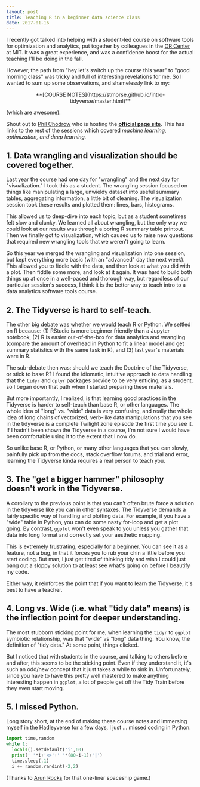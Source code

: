```yaml
---
layout: post
title: Teaching R in a beginner data science class
date: 2017-01-16
---
```



I recently got talked into helping with a student-led course on software tools for optimization and analytics, put together by colleagues in the [OR Center](http://orc.mit.edu) at MIT.  It was a great experience, and was a confidence boost for the actual teaching I'll be doing in the fall.  

However, the path from "hey let's switch up the course this year" to "good morning class" was tricky and full of interesting revelations for me.  So I wanted to sum up some observations, and shamelessly link to my:

<center>**[COURSE NOTES](https://stmorse.github.io/intro-tidyverse/master.html)**</center>

(which are awesome).  

Shout out to [Phil Chodrow](http://philchodrow.github.io) who is hosting the **[official page site](http://philchodrow.github.io/cos_2017)**.  This has links to the rest of the sessions which covered *machine learning, optimization, and deep learning.*


## 1. Data wrangling and visualization should be covered together.

Last year the course had one day for "wrangling" and the next day for "visualization."  I took this as a student.  The wrangling session focused on things like manipulating a large, unwieldy dataset into useful summary tables, aggregating information, a little bit of cleaning.  The visualization session took these results and plotted them: lines, bars, histograms.

This allowed us to deep-dive into each topic, but as a student sometimes felt slow and clunky.  We learned all about wrangling, but the only way we could look at our results was through a boring R summary table printout.  Then we finally got to visualization, which caused us to raise new questions that required new wrangling tools that we weren't going to learn.

So this year we merged the wrangling and visualization into one session, but kept everything more basic (with an "advanced" day the next week).  This allowed you to fiddle with the data, and then look at what you did with a plot.  Then fiddle some more, and look at it again.  It was hard to build both things up at once in a well-paced and thorough way, but regardless of our particular session's success, I think it is the better way to teach intro to a data analytics software tools course.

## 2. The Tidyverse is hard to self-teach.

The other big debate was whether we would teach R or Python.  We settled on R because: (1) RStudio is more beginner friendly than a Jupyter notebook, (2) R is easier out-of-the-box for data analytics and wrangling (compare the amount of overhead in Python to fit a linear model and get summary statistics with the same task in R), and (3) last year's materials were in R.

The sub-debate then was: should we teach the Doctrine of the Tidyverse, or stick to base R?  I found the idiomatic, intuitive approach to data handling that the `tidyr` and `dplyr` packages provide to be very enticing, as a student, so I began down that path when I started preparing these materials.  

But more importantly, I realized, is that learning good practices in the Tidyverse is harder to self-teach than base R, or other languages.  The whole idea of "long" vs. "wide" data is very confusing, and really the whole idea of long chains of vectorized, verb-like data manipulations that you see in the tidyverse is a complete Twilight zone episode the first time you see it.  If I hadn't been shown the Tidyverse in a course, I'm not sure I would have been comfortable using it to the extent that I now do.

So unlike base R, or Python, or many other languages that you can slowly, painfully pick up from the docs, stack overflow forums, and trial and error, learning the Tidyverse kinda requires a real person to teach you.

## 3. The "get a bigger hammer" philosophy doesn't work in the Tidyverse.

A corollary to the previous point is that you can't often brute force a solution in the tidyverse like you can in other syntaxes.  The Tidyverse demands a fairly specific way of handling and plotting data.  For example, if you have a "wide" table in Python, you can do some nasty for-loop and get a plot going.  By contrast, `ggplot` won't even speak to you unless you gather that data into long format and correctly set your aesthetic mapping.

This is extremely frustrating, especially for a beginner.  You can see it as a feature, not a bug, in that it forces you to rub your chin a little before you start coding.  But man, I just get tired of thinking tidy and wish I could just bang out a sloppy solution to at least see what's going on before I beautify my code.

Either way, it reinforces the point that if you want to learn the Tidyverse, it's best to have a teacher.

## 4. Long vs. Wide (i.e. what "tidy data" means) is the inflection point for deeper understanding.

The most stubborn sticking point for me, when learning the `tidyr` to `ggplot` symbiotic relationship, was that "wide" vs "long" data thing.  You know, the definition of "tidy data."  At some point, things clicked.

But I noticed that with students in the course, and talking to others before and after, this seems to be the sticking point.  Even if they understand it, it's such an odd/new concept that it just takes a while to sink in.  Unfortunately, since you have to have this pretty well mastered to make anything interesting happen in `ggplot`, a lot of people get off the Tidy Train before they even start moving.

## 5. I missed Python.

Long story short, at the end of making these course notes and immersing myself in the Hadleyverse for a few days, I just ... missed coding in Python.  

```python
import time,random
while 1:
  locals().setdefault('i',60)
  print(' '*i+'<>'+' '*(80-i-1)+'|')
  time.sleep(.1)
  i += random.randint(-2,2)
```

(Thanks to [Arun Rocks](http://arunrocks.com/python-one-liner-games/) for that one-liner spaceship game.)
